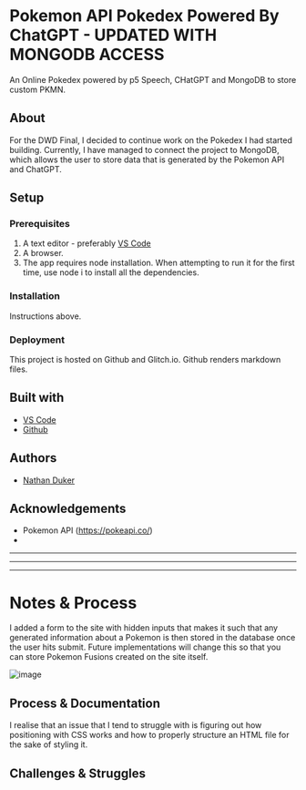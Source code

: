 <!-- Every README should start with an H1 -->
# Pokemon API Pokedex Powered By ChatGPT - UPDATED WITH MONGODB ACCESS
<!-- A one sentence description of the project or assignment -->
An Online Pokedex powered by p5 Speech, CHatGPT and MongoDB to store custom PKMN.


<!-- It is good practice to add an about or summary -->
## About

For the DWD Final, I decided to continue work on the Pokedex I had started building. Currently, I have managed to connect the project to MongoDB, which allows the user to store data that is generated by the Pokemon API and ChatGPT.


<!-- It is essential to describe how to set up your project -->
## Setup

<!-- Any knowledge or tools you will need before hand -->
### Prerequisites

1. A text editor - preferably [VS Code](https://code.visualstudio.com/)
2. A browser.
3. The app requires node installation. When attempting to run it for the first time, use node i to install all the dependencies. 

<!-- any installation needs should be defined -->
### Installation

Instructions above.

<!-- Notes about the deployment -->
### Deployment

This project is hosted on Github and Glitch.io. Github renders markdown files.

## Built with

* [VS Code](https://code.visualstudio.com/)
* [Github](https://github.com)

## Authors

* [Nathan Duker](https:nathanduker.artstation.com)

<!-- thank and reference all the things that made your project happen -->
## Acknowledgements

* Pokemon API (https://pokeapi.co/)
* 

***
***
***

<!-- For your assignments you might consider  -->
# Notes & Process

<!-- How you built this project - Include images, gifs, and notes here -->

I added a form to the site with hidden inputs that makes it such that any generated information about a Pokemon is then stored in the database once the user hits submit. Future implementations will change this so that you can store Pokemon Fusions created on the site itself. 

![image](https://github.com/nathanduker/DWD-Final/assets/157427640/26512e59-dd9f-4f36-8d47-df76b7fe0443)



## Process & Documentation

<!-- Any specific challenges or struggles documented -->
I realise that an issue that I tend to struggle with is figuring out how positioning with CSS works and how to properly structure an HTML file for the sake of styling it. 
## Challenges & Struggles

<!-- Any questions you have -->

